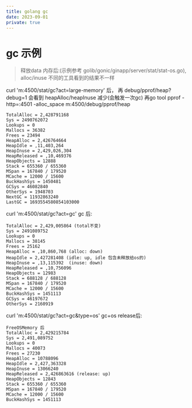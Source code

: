 ```yaml
---
title: golang gc
date: 2023-09-01
private: true
---
```

# gc 示例
> 释放data 内存后:(示例参考 golib/gonic/ginapp/server/stat/stat-os.go), alloc/inuse 不同的工具看到的结果不一样 

curl 'm:4500/stat/gc?act=large-memory' 后，
再 debug/pprof/heap?debug=1 会看到 heapAlloc/heapInuse 减少(会触发一次gc)
再go tool pprof -http=:4501 -alloc_space m:4500/debug/pprof/heap 

    TotalAlloc = 2,428791168
    Sys = 2490762072
    Lookups = 0
    Mallocs = 36382
    Frees = 23494
    HeapAlloc = 2,426764664
    HeapIdle = ,11,403,264
    HeapInuse = 2,429,026,304
    HeapReleased = ,10,469376
    HeapObjects = 12888
    Stack = 655360 / 655360
    MSpan = 167840 / 179520
    MCache = 12000 / 15600
    BuckHashSys = 1450481
    GCSys = 46082840
    OtherSys = 1948703
    NextGC = 11932863240
    LastGC = 1693554580854103000

curl 'm:4500/stat/gc?act=gc' gc 后:

    TotalAlloc = 2,429,005864 (total不变)
    Sys = 2491089752
    Lookups = 0
    Mallocs = 38145
    Frees = 25162
    HeapAlloc = ,10,860,768 (alloc: down)
    HeapIdle = 2,427281408 (idle: up, idle 包含未释放给os的)
    HeapInuse = ,13,115392  (inuse: down)
    HeapReleased = ,10,756096
    HeapObjects = 12983
    Stack = 688128 / 688128
    MSpan = 167840 / 179520
    MCache = 12000 / 15600
    BuckHashSys = 1451113
    GCSys = 46197672
    OtherSys = 2160919

curl 'm:4500/stat/gc?act=gc&type=os' gc+os release后:

    FreeOSMemory 后
    TotalAlloc = 2,429215784
    Sys = 2,491,089752
    Lookups = 0
    Mallocs = 40073
    Frees = 27230
    HeapAlloc = 10788096
    HeapIdle = 2,427,363328
    HeapInuse = 13066240
    HeapReleased = 2,426863616 (release: up)
    HeapObjects = 12843
    Stack = 655360 / 655360
    MSpan = 167840 / 179520
    MCache = 12000 / 15600
    BuckHashSys = 1451113